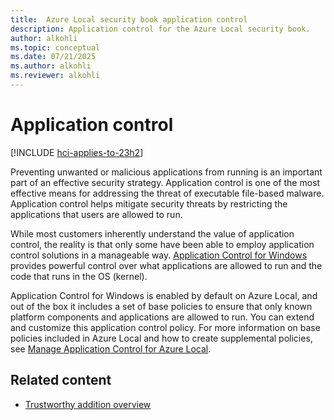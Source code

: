 ```yaml
---
title:  Azure Local security book application control
description: Application control for the Azure Local security book.
author: alkohli
ms.topic: conceptual
ms.date: 07/21/2025
ms.author: alkohli
ms.reviewer: alkohli
---
```


# Application control

[!INCLUDE [hci-applies-to-23h2](../includes/hci-applies-to-23h2.md)]


Preventing unwanted or malicious applications from running is an important part of an effective security strategy. Application control is one of the most effective means for addressing the threat of executable file-based malware. Application control helps mitigate security threats by restricting the applications that users are allowed to run.  

While most customers inherently understand the value of application control, the reality is that only some have been able to employ application control solutions in a manageable way. [Application Control for Windows](/windows/security/application-security/application-control/app-control-for-business/appcontrol) provides powerful control over what applications are allowed to run and the code that runs in the OS (kernel).

Application Control for Windows is enabled by default on Azure Local, and out of the box it includes a set of base policies to ensure that only known platform components and applications are allowed to run. You can extend and customize this application control policy. For more information on base policies included in Azure Local and how to create supplemental policies, see [Manage Application Control for Azure Local](/azure/azure-local/manage/manage-wdac).


## Related content

- [Trustworthy addition overview](trustworthy-addition-overview.md)
